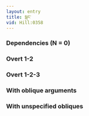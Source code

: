 ```yaml
---
layout: entry
title: སྒང་
vid: Hill:0358
---
```

### Dependencies (N = 0)


### Overt 1-2


### Overt 1-2-3


### With oblique arguments


### With unspecified obliques
